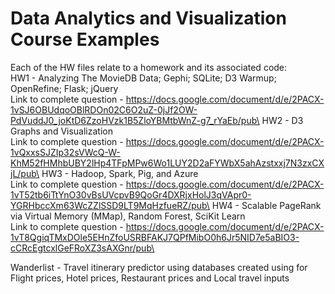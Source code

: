# Data Analytics and Visualization Course Examples

Each of the HW files relate to a homework and its associated code:\
HW1 - Analyzing The MovieDB Data; Gephi; SQLite; D3 Warmup; OpenRefine; Flask; jQuery\
Link to complete question - https://docs.google.com/document/d/e/2PACX-1vSJ6OBUdqoOBlRDOn02C6O2uZ-0jJf2OW-PdVuddJ0_joKtD6ZzoHVzk1B5ZloYBMtbWnZ-g7_rYaEb/pub\
HW2 - D3 Graphs and Visualization\
Link to complete question - https://docs.google.com/document/d/e/2PACX-1vQxxsSJZIp32sVWcQ-W-KhM52fHMhbUBY2lHp4TFpMPw6Wo1LUY2D2aFYWbX5ahAzstxxj7N3zxCXjL/pub\
HW3 - Hadoop, Spark, Pig, and Azure\
Link to complete question - https://docs.google.com/document/d/e/2PACX-1vT52tb6iTtYnO30vBsUVcpvB9QoGr4DXRjxHolJ3qVApr0-YGRHbccXm63WcZZlSSD9LT9MqHzfueRZ/pub\
HW4 - Scalable PageRank via Virtual Memory (MMap), Random Forest, SciKit Learn\
Link to complete question - https://docs.google.com/document/d/e/2PACX-1vT8QgiqTMxDOle5EHnZfoUSRBFAKJ7QPfMibO0h6Jr5NID7e5aBIO3-cCRcEgtcxlGeFRoXZ3sAXGnr/pub\

Wanderlist - Travel itinerary predictor using databases created using for Flight prices, Hotel prices, Restaurant prices and Local travel inputs
